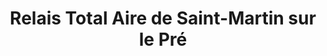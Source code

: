 ---
title: "Relais Total Aire de Saint-Martin sur le Pré"
url: /saint-martin-sur-le-pre/relais-total-aire-de-saint-martin-sur-le-pre/
shop: commodité
---